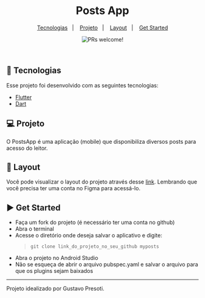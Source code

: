 <h1 align="center">
    Posts App
</h1>

<p align="center">
  <a href="#-tecnologias">Tecnologias</a>&nbsp;&nbsp;&nbsp;|&nbsp;&nbsp;&nbsp;
  <a href="#-projeto">Projeto</a>&nbsp;&nbsp;&nbsp;|&nbsp;&nbsp;&nbsp;
  <a href="#-layout">Layout</a>&nbsp;&nbsp;&nbsp;|&nbsp;&nbsp;&nbsp;
  <a href="#-getstarted">Get Started</a>
</p>

<p align="center">
 <img src="https://img.shields.io/static/v1?label=PRs&message=welcome&color=15C3D6&labelColor=000000" alt="PRs welcome!" />
</p>

<br>

## 🚀 Tecnologias

Esse projeto foi desenvolvido com as seguintes tecnologias:

- [Flutter](https://flutter.dev/)
- [Dart](https://dart.dev/)

## 💻 Projeto

O <span>PostsApp</span> é uma aplicação (mobile) que disponibiliza diversos posts para acesso do leitor.

## 🔖 Layout

Você pode visualizar o layout do projeto através desse [link](https://www.figma.com/file/zGHU4KQBHjYcqzRWJzm33f/PostsApp?node-id=0%3A1). Lembrando que você precisa ter uma conta no Figma para acessá-lo.

## ▶️ Get Started

- Faça um fork do projeto (é necessário ter uma conta no github)
- Abra o terminal
- Acesse o diretório onde deseja salvar o aplicativo e digite:
  > `git clone link_do_projeto_no_seu_github myposts`
- Abra o projeto no Android Studio
- Não se esqueça de abrir o arquivo pubspec.yaml e salvar o arquivo para que os plugins sejam baixados

---

Projeto idealizado por Gustavo Presoti.
